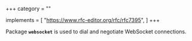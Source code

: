 +++
category = ""

implements = [
  "https://www.rfc-editor.org/rfc/rfc7395",
]
+++

Package **`websocket`** is used to dial and negotiate WebSocket connections.
